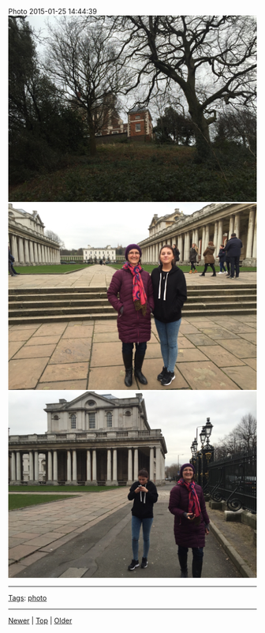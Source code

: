 <!--
title: Photo 2015-01-25 14
date: 2020-06-28T14:55:35.475Z
tags: photo
-->








Photo 2015-01-25 14:44:39
![](109103659607-0.jpg)
![](109103659607-1.jpg)
![](109103659607-2.jpg)

<!--BOTTOM-POST-NAVIGATION-->
---

[Tags](tags.md): [photo](tag-photo.md)

---

[Newer](107115998382.md) | [Top](index.md) | [Older](109760357827.md)